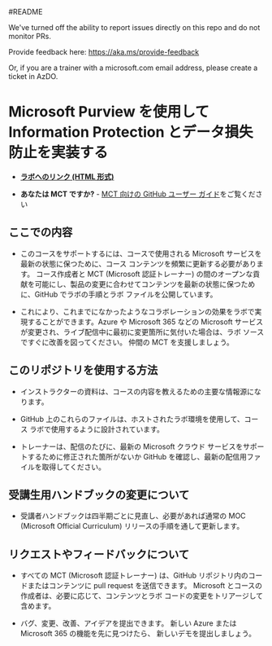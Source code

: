 #README

We've turned off the ability to report issues directly on this repo and do not monitor PRs.

Provide feedback here: https://aka.ms/provide-feedback

Or, if you are a trainer with a microsoft.com email address, please create a ticket in AzDO.

# Microsoft Purview を使用して Information Protection とデータ損失防止を実装する

- **[ラボへのリンク (HTML 形式)](https://microsoftlearning.github.io/SC-5003_Information-protection-and-Data-Loss-Prevention/)**

- **あなたは MCT ですか?** - [MCT 向けの GitHub ユーザー ガイド](https://microsoftlearning.github.io/MCT-User-Guide/)をご覧ください

## ここでの内容

- このコースをサポートするには、コースで使用される Microsoft サービスを最新の状態に保つために、コース コンテンツを頻繁に更新する必要があります。 コース作成者と MCT (Microsoft 認証トレーナー) の間のオープンな貢献を可能にし、製品の変更に合わせてコンテンツを最新の状態に保つために、GitHub でラボの手順とラボ ファイルを公開しています。

- これにより、これまでになかったようなコラボレーションの効果をラボで実現することができます。Azure や Microsoft 365 などの Microsoft サービスが変更され、ライブ配信中に最初に変更箇所に気付いた場合は、ラボ ソースですぐに改善を図ってください。 仲間の MCT を支援しましょう。

## このリポジトリを使用する方法

- インストラクターの資料は、コースの内容を教えるための主要な情報源になります。

- GitHub 上のこれらのファイルは、ホストされたラボ環境を使用して、コース ラボで使用するように設計されています。

- トレーナーは、配信のたびに、最新の Microsoft クラウド サービスをサポートするために修正された箇所がないか GitHub を確認し、最新の配信用ファイルを取得してください。

## 受講生用ハンドブックの変更について

- 受講者ハンドブックは四半期ごとに見直し、必要があれば通常の MOC (Microsoft Official Curriculum) リリースの手順を通して更新します。

## リクエストやフィードバックについて

- すべての MCT (Microsoft 認証トレーナー) は、GitHub リポジトリ内のコードまたはコンテンツに pull request を送信できます。 Microsoft とコースの作成者は、必要に応じて、コンテンツとラボ コードの変更をトリアージして含めます。

- バグ、変更、改善、アイデアを提出できます。 新しい Azure または Microsoft 365 の機能を先に見つけたら、 新しいデモを提出しましょう。
